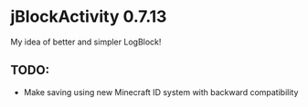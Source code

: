 jBlockActivity 0.7.13
==============

My idea of better and simpler LogBlock!

## TODO: 
* Make saving using new Minecraft ID system with backward compatibility